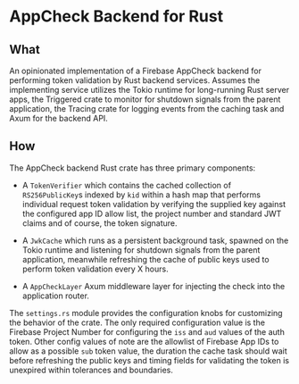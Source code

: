 # AppCheck Backend for Rust

## What

An opinionated implementation of a Firebase AppCheck backend for performing
token validation by Rust backend services. Assumes the implementing service utilizes
the Tokio runtime for long-running Rust server apps, the Triggered crate to monitor for
shutdown signals from the parent application, the Tracing crate for logging events from
the caching task and Axum for the backend API.

## How

The AppCheck backend Rust crate has three primary components:
* A `TokenVerifier` which contains the cached collection of `RS256PublicKey`s indexed by
  `kid` within a hash map that performs individual request token validation by verifying
  the supplied key against the configured app ID allow list, the project number and standard
  JWT claims and of course, the token signature.

* A `JwkCache` which runs as a persistent background task, spawned on the Tokio runtime and
  listening for shutdown signals from the parent application, meanwhile refreshing the cache
  of public keys used to perform token validation every X hours.

* A `AppCheckLayer` Axum middleware layer for injecting the check into the application router.

The `settings.rs` module provides the configuration knobs for customizing the behavior of the crate.
The only required configuration value is the Firebase Project Number for configuring the `iss` and `aud`
values of the auth token. Other config values of note are the allowlist of Firebase App IDs to allow
as a possible `sub` token value, the duration the cache task should wait before refreshing the public
keys and timing fields for validating the token is unexpired within tolerances and boundaries.
